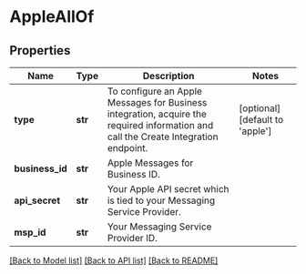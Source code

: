 # AppleAllOf

## Properties
Name | Type | Description | Notes
------------ | ------------- | ------------- | -------------
**type** | **str** | To configure an Apple Messages for Business integration, acquire the required information and call the Create Integration endpoint.  | [optional] [default to 'apple']
**business_id** | **str** | Apple Messages for Business ID. | 
**api_secret** | **str** | Your Apple API secret which is tied to your Messaging Service Provider. | 
**msp_id** | **str** | Your Messaging Service Provider ID. | 

[[Back to Model list]](../README.md#documentation-for-models) [[Back to API list]](../README.md#documentation-for-api-endpoints) [[Back to README]](../README.md)


